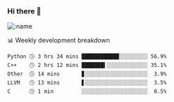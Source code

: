 ### Hi there 👋

<!--
**lv2020/lv2020** is a ✨ _special_ ✨ repository because its `README.md` (this file) appears on your GitHub profile.

Here are some ideas to get you started:

- 🔭 I’m currently working on ...
- 🌱 I’m currently learning ...
- 👯 I’m looking to collaborate on ...
- 🤔 I’m looking for help with ...
- 💬 Ask me about ...
- 📫 How to reach me: ...
- 😄 Pronouns: ...
- ⚡ Fun fact: ...
-->
![:name](https://count.getloli.com/get/@:lv2020)
 <!-- waka-box start -->
📊 Weekly development breakdown
```text
Python 🕓 3 hrs 34 mins ███████████▉░░░░░░░░░ 56.9%
C++    🕓 2 hrs 12 mins ███████▍░░░░░░░░░░░░░ 35.1%
Other  🕓 14 mins       ▊░░░░░░░░░░░░░░░░░░░░  3.9%
LLVM   🕓 13 mins       ▋░░░░░░░░░░░░░░░░░░░░  3.5%
C      🕓 1 min         ░░░░░░░░░░░░░░░░░░░░░  0.5%
```
<!-- Powered by https://github.com/YouEclipse/waka-box-go . -->
<!-- waka-box end -->
